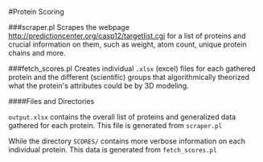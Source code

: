 #Protein Scoring

###scraper.pl
Scrapes the webpage http://predictioncenter.org/casp12/targetlist.cgi for a list of proteins and crucial information on them, such as weight, atom count, unique protein chains and more.

###fetch_scores.pl
Creates individual `.xlsx` (excel) files for each gathered protein and the different (scientific) groups that algorithmically theorized what the protein's attributes could be by 3D modeling.

####Files and Directories

`output.xlsx` contains the overall list of proteins and generalized data gathered for each protein. This file is generated from `scraper.pl`

While the directory `SCORES/` contains more verbose information on each individual protein. This data is generated from `fetch_scores.pl`